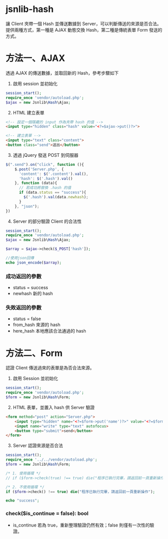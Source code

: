 # jsnlib-hash
讓 Client 夾帶一個 Hash 並傳送數據到 Server，可以判斷傳送的來源是否合法。提供兩種方式，第一種是 AJAX 動態交換 Hash，第二種是傳統表單 Form 發送的方式。

# 方法一、AJAX
透過 AJAX 的傳送數據，並取回新的 Hash，參考步驟如下
1. 啟用 session 並初始化
````php
session_start();
require_once 'vendor/autoload.php';
$ajax = new Jsnlib\Hash\Ajax;
````
2. HTML 建立表單
````html
<!-- 設定一個隱藏的 input 作為夾帶 hash 的值 -->
<input type="hidden" class="hash" value="<?=$ajax->put()?>">

<!-- 建立表單 -->
<input type="text" class="content">
<button class="send">送出</button>
````

3. 透過 jQuery 發送 POST 到伺服器
````javascript
$(".send").on("click", function (){
    $.post('Server.php', {
      'content': $('.content').val(),
      'hash': $('.hash').val()
    }, function (data){
      // 若成功將替換 .hash 的值
      if (data.status == "success"){
        $('.hash').val(data.newhash);
      }
    }, "json");
})
````

4. Server 的部分驗證 Client 的合法性
````php
session_start();
require_once 'vendor/autoload.php';
$ajax = new Jsnlib\Hash\Ajax;

$array = $ajax->check($_POST['hash']);

//使用json回傳
echo json_encode($array);
````
### 成功返回的參數 
- status = success
- newhash 新的 hash
### 失敗返回的參數 
- status = false
- from_hash 來源的 hash
- here_hash 本地應該合法通過的 hash

# 方法二、Form
認證 Client 傳送過來的表單是為否合法來源。

1. 啟用 Session 並初始化
````php
session_start();
require_once 'vendor/autoload.php';
$form = new Jsnlib\Hash\Form;
````
2. HTML 表單，並置入 hash 供 Server 驗證
````html
<form method="post" action="Server.php">
    <input type="hidden" name="<?=$form->put('name')?>" value="<?=$form->put('value')?>">
    <input name="write" type="text" autofocus>
    <button type="submit">send</button>
</form>
````
3. Server 認證來源是否合法
````php
session_start();
require_once '../../vendor/autoload.php';
$form = new Jsnlib\Hash\Form;

/* 1. 使用循環 */
// if ($form->check(true) !== true) die("程序已執行完畢，請返回前一頁重新操作");

/* 2. 不使用循環 */
if ($form->check() !== true) die("程序已執行完畢，請返回前一頁重新操作");

echo "success";
````
### check($is_continue = false): bool
- is_continue 若為 true，重新整理驗證仍然有效；false 則僅有一次性的驗證。
